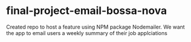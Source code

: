 # final-project-email-bossa-nova

Created repo to host a feature using NPM package Nodemailer. We want the app to email users a weekly summary of their job applciations
